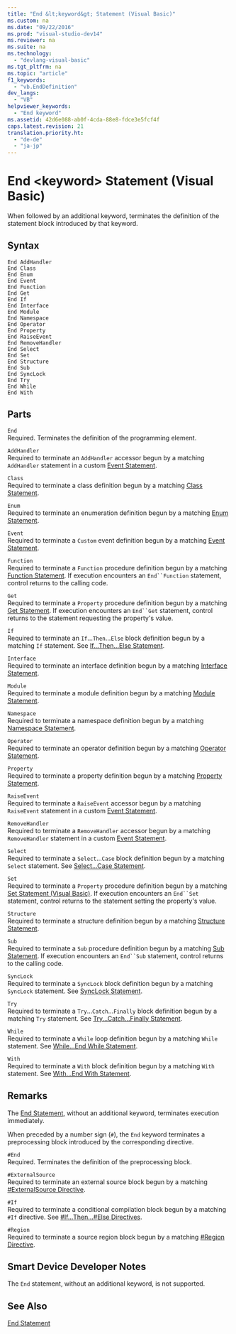 ```yaml
---
title: "End &lt;keyword&gt; Statement (Visual Basic)"
ms.custom: na
ms.date: "09/22/2016"
ms.prod: "visual-studio-dev14"
ms.reviewer: na
ms.suite: na
ms.technology: 
  - "devlang-visual-basic"
ms.tgt_pltfrm: na
ms.topic: "article"
f1_keywords: 
  - "vb.EndDefinition"
dev_langs: 
  - "VB"
helpviewer_keywords: 
  - "End keyword"
ms.assetid: 42d6e088-ab0f-4cda-88e8-fdce3e5fcf4f
caps.latest.revision: 21
translation.priority.ht: 
  - "de-de"
  - "ja-jp"
---
```

# End &lt;keyword&gt; Statement (Visual Basic)
When followed by an additional keyword, terminates the definition of the statement block introduced by that keyword.  
  
## Syntax  
  
```  
End AddHandler  
End Class   
End Enum   
End Event   
End Function   
End Get   
End If   
End Interface   
End Module   
End Namespace   
End Operator   
End Property   
End RaiseEvent  
End RemoveHandler  
End Select   
End Set   
End Structure   
End Sub   
End SyncLock   
End Try   
End While   
End With  
```  
  
## Parts  
 `End`  
 Required. Terminates the definition of the programming element.  
  
 `AddHandler`  
 Required to terminate an `AddHandler` accessor begun by a matching `AddHandler` statement in a custom [Event Statement](../VS_csharp/event-statement.md).  
  
 `Class`  
 Required to terminate a class definition begun by a matching [Class Statement](../VS_csharp/class-statement--visual-basic-.md).  
  
 `Enum`  
 Required to terminate an enumeration definition begun by a matching [Enum Statement](../VS_csharp/enum-statement--visual-basic-.md).  
  
 `Event`  
 Required to terminate a `Custom` event definition begun by a matching [Event Statement](../VS_csharp/event-statement.md).  
  
 `Function`  
 Required to terminate a `Function` procedure definition begun by a matching [Function Statement](../VS_csharp/function-statement--visual-basic-.md). If execution encounters an `End``Function` statement, control returns to the calling code.  
  
 `Get`  
 Required to terminate a `Property` procedure definition begun by a matching [Get Statement](../VS_csharp/get-statement.md). If execution encounters an `End``Get` statement, control returns to the statement requesting the property's value.  
  
 `If`  
 Required to terminate an `If`...`Then`...`Else` block definition begun by a matching `If` statement. See [If...Then...Else Statement](../VS_csharp/if...then...else-statement--visual-basic-.md).  
  
 `Interface`  
 Required to terminate an interface definition begun by a matching [Interface Statement](../VS_csharp/interface-statement--visual-basic-.md).  
  
 `Module`  
 Required to terminate a module definition begun by a matching [Module Statement](../VS_csharp/module-statement.md).  
  
 `Namespace`  
 Required to terminate a namespace definition begun by a matching [Namespace Statement](../VS_csharp/namespace-statement.md).  
  
 `Operator`  
 Required to terminate an operator definition begun by a matching [Operator Statement](../VS_csharp/operator-statement.md).  
  
 `Property`  
 Required to terminate a property definition begun by a matching [Property Statement](../VS_csharp/property-statement.md).  
  
 `RaiseEvent`  
 Required to terminate a `RaiseEvent` accessor begun by a matching `RaiseEvent` statement in a custom [Event Statement](../VS_csharp/event-statement.md).  
  
 `RemoveHandler`  
 Required to terminate a `RemoveHandler` accessor begun by a matching `RemoveHandler` statement in a custom [Event Statement](../VS_csharp/event-statement.md).  
  
 `Select`  
 Required to terminate a `Select`...`Case` block definition begun by a matching `Select` statement. See [Select...Case Statement](../VS_csharp/select...case-statement--visual-basic-.md).  
  
 `Set`  
 Required to terminate a `Property` procedure definition begun by a matching [Set Statement (Visual Basic)](../VS_csharp/set-statement--visual-basic-.md). If execution encounters an `End``Set` statement, control returns to the statement setting the property's value.  
  
 `Structure`  
 Required to terminate a structure definition begun by a matching [Structure Statement](../VS_csharp/structure-statement.md).  
  
 `Sub`  
 Required to terminate a `Sub` procedure definition begun by a matching [Sub Statement](../VS_csharp/sub-statement--visual-basic-.md). If execution encounters an `End``Sub` statement, control returns to the calling code.  
  
 `SyncLock`  
 Required to terminate a `SyncLock` block definition begun by a matching `SyncLock` statement. See [SyncLock Statement](../VS_csharp/synclock-statement.md).  
  
 `Try`  
 Required to terminate a `Try`...`Catch`...`Finally` block definition begun by a matching `Try` statement. See [Try...Catch...Finally Statement](../VS_csharp/try...catch...finally-statement--visual-basic-.md).  
  
 `While`  
 Required to terminate a `While` loop definition begun by a matching `While` statement. See [While...End While Statement](../VS_csharp/while...end-while-statement--visual-basic-.md).  
  
 `With`  
 Required to terminate a `With` block definition begun by a matching `With` statement. See [With...End With Statement](../VS_csharp/with...end-with-statement--visual-basic-.md).  
  
## Remarks  
 The [End Statement](../VS_csharp/end-statement.md), without an additional keyword, terminates execution immediately.  
  
 When preceded by a number sign (`#`), the `End` keyword terminates a preprocessing block introduced by the corresponding directive.  
  
 `#End`  
 Required. Terminates the definition of the preprocessing block.  
  
 `#ExternalSource`  
 Required to terminate an external source block begun by a matching [#ExternalSource Directive](../VS_csharp/sharpexternalsource-directive.md).  
  
 `#If`  
 Required to terminate a conditional compilation block begun by a matching `#If` directive. See [#If...Then...#Else Directives](../VS_csharp/sharpif...then...sharpelse-directives.md).  
  
 `#Region`  
 Required to terminate a source region block begun by a matching [#Region Directive](../VS_csharp/sharpregion-directive.md).  
  
## Smart Device Developer Notes  
 The `End` statement, without an additional keyword, is not supported.  
  
## See Also  
 [End Statement](../VS_csharp/end-statement.md)